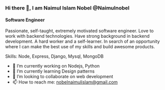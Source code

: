 ### Hi there 👋, I am Naimul Islam Nobel @Naimulnobel
#### Software Engineer
Passionate, self-taught, extremely motivated software engineer. Love to work with backend technologies. Have strong background in backend development. A hard worker and a self-learner. In search of an opportunity where I can make the best use of my skills and build awesome products. 

Skills: Node, Express, Django, Mysql, MongoDB

- 🔭 I’m currently working on Nodejs, Python 
- 🌱 I’m currently learning Design patterns  
- 👯 I’m looking to collaborate on web development  
- 📫 How to reach me: nobelnaimulislam@gmail.com 




